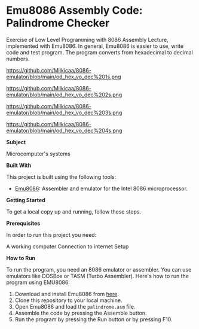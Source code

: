 # Emu8086 Assembly Code: Palindrome Checker

Exercise of Low Level Programming with 8086 Assembly Lecture, implemented with Emu8086.
In general, Emu8086 is easier to use, write code and test program. 
The program converts from hexadecimal to decimal numbers.

https://github.com/Milkicaa/8086-emulator/blob/main/od_hex_vo_dec%201s.png

https://github.com/Milkicaa/8086-emulator/blob/main/od_hex_vo_dec%202s.png

https://github.com/Milkicaa/8086-emulator/blob/main/od_hex_vo_dec%203s.png

https://github.com/Milkicaa/8086-emulator/blob/main/od_hex_vo_dec%204s.png

**Subject**

Microcomputer's systems

**Built With**

This project is built using the following tools:

- [Emu8086](https://emu8086-microprocessor-emulator.en.softonic.com/): Assembler and emulator for the Intel 8086 microprocessor.

**Getting Started**

To get a local copy up and running, follow these steps.

**Prerequisites**

In order to run this project you need:

A working computer
Connection to internet
Setup

**How to Run**

To run the program, you need an 8086 emulator or assembler. You can use emulators like DOSBox or TASM (Turbo Assembler). Here's how to run the program using EMU8086:

1. Download and install Emu8086 from [here](https://emu8086-microprocessor-emulator.en.softonic.com/).
2. Clone this repository to your local machine.
3. Open Emu8086 and load the `palindrome.asm` file.
4. Assemble the code by pressing the Assemble button.
5. Run the program by pressing the Run button or by pressing F10.

